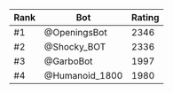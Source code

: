 Rank|Bot|Rating
---|---|---
#1|@OpeningsBot|2346
#2|@Shocky_BOT|2336
#3|@GarboBot|1997
#4|@Humanoid_1800|1980
